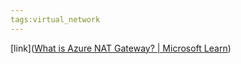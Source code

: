 ```yaml
---
tags:virtual_network
---
```


[link]([What is Azure NAT Gateway? | Microsoft Learn](https://learn.microsoft.com/en-us/azure/nat-gateway/nat-overview))